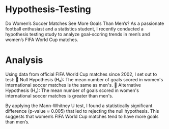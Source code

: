 # Hypothesis-Testing
 Do Women’s Soccer Matches See More Goals Than Men’s? As a passionate football enthusiast and a statistics student, I recently conducted a hypothesis testing study to analyze goal-scoring trends in men’s and women’s FIFA World Cup matches.
# Analysis
Using data from official FIFA World Cup matches since 2002, I set out to test:
📌 Null Hypothesis (H₀): The mean number of goals scored in women's international soccer matches is the same as men's.
📌 Alternative Hypothesis (Hₐ): The mean number of goals scored in women's international soccer matches is greater than men's.

By applying the Mann-Whitney U test, I found a statistically significant difference (p-value ≈ 0.005) that led to rejecting the null hypothesis. This suggests that women’s FIFA World Cup matches tend to have more goals than men’s. 
